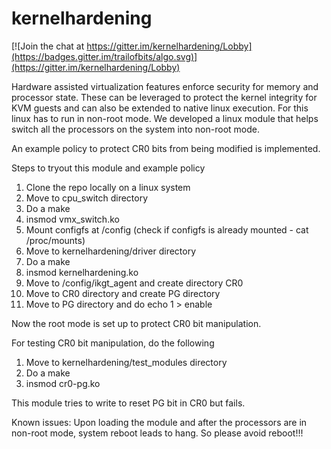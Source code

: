 # kernelhardening

[![Join the chat at https://gitter.im/kernelhardening/Lobby](https://badges.gitter.im/trailofbits/algo.svg)](https://gitter.im/kernelhardening/Lobby)


Hardware assisted virtualization features enforce security for memory and processor state. 
These can be leveraged to protect the kernel integrity for KVM guests and can also be extended to native linux
execution. For this linux has to run in non-root mode. We developed a linux module that helps switch all the 
processors on the system into non-root mode.

An example policy to protect CR0 bits from being modified is implemented.

Steps to tryout this module and example policy

1. Clone the repo locally on a linux system
2. Move to cpu_switch directory
3. Do a make
4. insmod vmx_switch.ko
5. Mount configfs at /config (check if configfs is already mounted - cat /proc/mounts)
6. Move to kernelhardening/driver directory
7. Do a make
8. insmod kernelhardening.ko
9. Move to /config/ikgt_agent and create directory CR0
10. Move to CR0 directory and create PG directory
11. Move to PG directory and do echo 1 > enable

Now the root mode is set up to protect CR0 bit manipulation.

For testing CR0 bit manipulation, do the following

1. Move to kernelhardening/test_modules directory
2. Do a make
3. insmod cr0-pg.ko

This module tries to write to reset PG bit in CR0 but fails.

Known issues:
Upon loading the module and after the processors are in non-root mode, system reboot leads to hang. So please avoid reboot!!!
